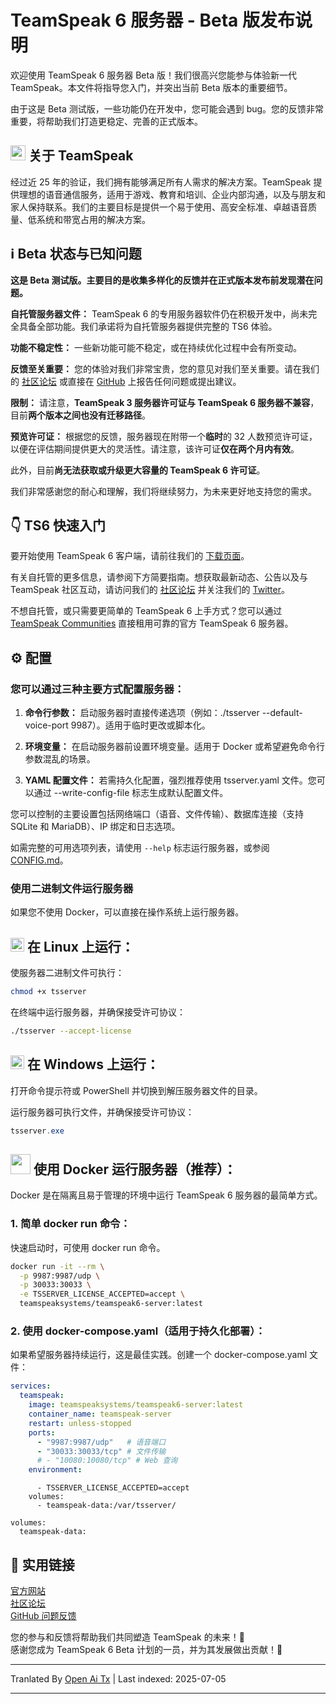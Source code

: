 # TeamSpeak 6 服务器 - Beta 版发布说明

欢迎使用 TeamSpeak 6 服务器 Beta 版！我们很高兴您能参与体验新一代 TeamSpeak。本文件将指导您入门，并突出当前 Beta 版本的重要细节。

由于这是 Beta 测试版，一些功能仍在开发中，您可能会遇到 bug。您的反馈非常重要，将帮助我们打造更稳定、完善的正式版本。

<h2><img width="24" src="/icons/teamspeak_blue.svg">&nbsp;关于 TeamSpeak</h2>

经过近 25 年的验证，我们拥有能够满足所有人需求的解决方案。TeamSpeak 提供理想的语音通信服务，适用于游戏、教育和培训、企业内部沟通，以及与朋友和家人保持联系。我们的主要目标是提供一个易于使用、高安全标准、卓越语音质量、低系统和带宽占用的解决方案。

## ℹ️ Beta 状态与已知问题
**这是 Beta 测试版。主要目的是收集多样化的反馈并在正式版本发布前发现潜在问题。**

**自托管服务器文件：** TeamSpeak 6 的专用服务器软件仍在积极开发中，尚未完全具备全部功能。我们承诺将为自托管服务器提供完整的 TS6 体验。

**功能不稳定性：** 一些新功能可能不稳定，或在持续优化过程中会有所变动。

**反馈至关重要：** 您的体验对我们非常宝贵，您的意见对我们至关重要。请在我们的 [社区论坛](https://community.teamspeak.com/c/teamspeak-6-server/45) 或直接在 [GitHub](https://github.com/teamspeak/teamspeak6-server/issues) 上报告任何问题或提出建议。

**限制：** 请注意，**TeamSpeak 3 服务器许可证与 TeamSpeak 6 服务器不兼容**，目前**两个版本之间也没有迁移路径**。

**预览许可证：** 根据您的反馈，服务器现在附带一个**临时**的 32 人数预览许可证，以便在评估期间提供更大的灵活性。请注意，该许可证**仅在两个月内有效**。

此外，目前**尚无法获取或升级更大容量的 TeamSpeak 6 许可证**。

我们非常感谢您的耐心和理解，我们将继续努力，为未来更好地支持您的需求。

## 👇 TS6 快速入门
要开始使用 TeamSpeak 6 客户端，请前往我们的 [下载页面](https://teamspeak.com/en/downloads/)。

有关自托管的更多信息，请参阅下方简要指南。想获取最新动态、公告以及与 TeamSpeak 社区互动，请访问我们的 [社区论坛](https://community.teamspeak.com/) 并关注我们的 [Twitter](https://x.com/teamspeak)。

不想自托管，或只需要更简单的 TeamSpeak 6 上手方式？您可以通过 [TeamSpeak Communities](https://www.myteamspeak.com/communities) 直接租用可靠的官方 TeamSpeak 6 服务器。
## ⚙️ 配置
### 您可以通过三种主要方式配置服务器：

1. **命令行参数：** 启动服务器时直接传递选项（例如：./tsserver --default-voice-port 9987）。适用于临时更改或脚本化。

2. **环境变量：** 在启动服务器前设置环境变量。适用于 Docker 或希望避免命令行参数混乱的场景。

3. **YAML 配置文件：** 若需持久化配置，强烈推荐使用 tsserver.yaml 文件。您可以通过 --write-config-file 标志生成默认配置文件。

您可以控制的主要设置包括网络端口（语音、文件传输）、数据库连接（支持 SQLite 和 MariaDB）、IP 绑定和日志选项。

如需完整的可用选项列表，请使用 `--help` 标志运行服务器，或参阅 [CONFIG.md](https://raw.githubusercontent.com/teamspeak/teamspeak6-server/main/CONFIG.md)。

### 使用二进制文件运行服务器
如果您不使用 Docker，可以直接在操作系统上运行服务器。

<h2><img width="22" src="/icons/linux.svg">&nbsp;在 Linux 上运行：</h2>

使服务器二进制文件可执行：
```sh
chmod +x tsserver
```

在终端中运行服务器，并确保接受许可协议：

```sh
./tsserver --accept-license
```

<h2><img width="22" src="/icons/windows.svg">&nbsp;在 Windows 上运行：</h2>

打开命令提示符或 PowerShell 并切换到解压服务器文件的目录。

运行服务器可执行文件，并确保接受许可协议：
```powershell
tsserver.exe
```

<h2><img width="32" src="/icons/docker.svg">&nbsp;使用 Docker 运行服务器（推荐）：</h2>
Docker 是在隔离且易于管理的环境中运行 TeamSpeak 6 服务器的最简单方式。

### 1. 简单 docker run 命令：

快速启动时，可使用 docker run 命令。

```sh
docker run -it --rm \
  -p 9987:9987/udp \
  -p 30033:30033 \
  -e TSSERVER_LICENSE_ACCEPTED=accept \
  teamspeaksystems/teamspeak6-server:latest
```

### 2. 使用 docker-compose.yaml（适用于持久化部署）：
如果希望服务器持续运行，这是最佳实践。创建一个 docker-compose.yaml 文件：

```yaml
services:
  teamspeak:
    image: teamspeaksystems/teamspeak6-server:latest
    container_name: teamspeak-server
    restart: unless-stopped
    ports:
      - "9987:9987/udp"   # 语音端口
      - "30033:30033/tcp" # 文件传输
      # - "10080:10080/tcp" # Web 查询
    environment:
```
```
      - TSSERVER_LICENSE_ACCEPTED=accept
    volumes:
      - teamspeak-data:/var/tsserver/

volumes:
  teamspeak-data:
```

## 🔗 实用链接
[官方网站](https://teamspeak.com/en/)<br>
[社区论坛](https://community.teamspeak.com)<br>
[GitHub 问题反馈](https://github.com/teamspeak/teamspeak6-server/issues)<br>

您的参与和反馈将帮助我们共同塑造 TeamSpeak 的未来！💙<br>
感谢您成为 TeamSpeak 6 Beta 计划的一员，并为其发展做出贡献！🫡

---

Tranlated By [Open Ai Tx](https://github.com/OpenAiTx/OpenAiTx) | Last indexed: 2025-07-05

---